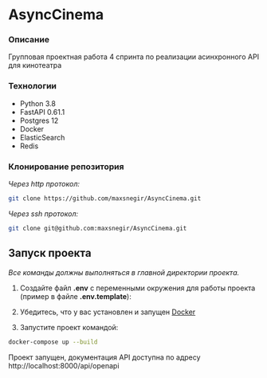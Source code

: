 # AsyncCinema

### Описание
Групповая проектная работа 4 спринта по реализации асинхронного API для кинотеатра

### Технологии

- Python 3.8
- FastAPI 0.61.1
- Postgres 12
- Docker
- ElasticSearch
- Redis

### Клонирование репозитория

*Через http протокол:*

```bash
git clone https://github.com/maxsnegir/AsyncCinema.git
```

*Через ssh протокол:*

```bash
git clone git@github.com:maxsnegir/AsyncCinema.git
```

## Запуск проекта

_Все команды должны выполняться в главной директории проекта._

1. Создайте файл **.env** с переменными окружения для работы проекта (пример в файле **.env.template**):

2. Убедитесь, что у вас
   установлен и запущен [Docker](https://www.docker.com/products/docker-desktop)
3. Запустите проект командой:

```bash
docker-compose up --build 
```

Проект запущен, документация API доступна по адресу http://localhost:8000/api/openapi



